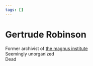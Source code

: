 ```yaml
---
tags: []
---
```

# Gertrude Robinson   
   
Former archivist of [the magnus institute](../Organizations/the%20magnus%20institute.md)   
Seemingly unorganized   
Dead